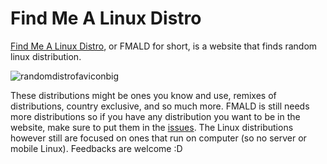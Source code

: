 # Find Me A Linux Distro
[Find Me A Linux Distro]("https://www.fmald.net"), or FMALD for short, is a website that finds random linux distribution. 

![randomdistrofaviconbig](https://user-images.githubusercontent.com/65854891/114965351-62da4500-9eab-11eb-8f6c-47671ce58741.png)

These distributions might be ones you know and use, remixes of distributions, country exclusive, and so much more. FMALD is still needs more distributions so if you have any distribution you want to be in the website, make sure to put them in the [issues](https://github.com/KripC2160/findmealinuxdistro/issues). The Linux distributions however still are focused on ones that run on computer (so no server or mobile Linux). 
Feedbacks are welcome :D 
